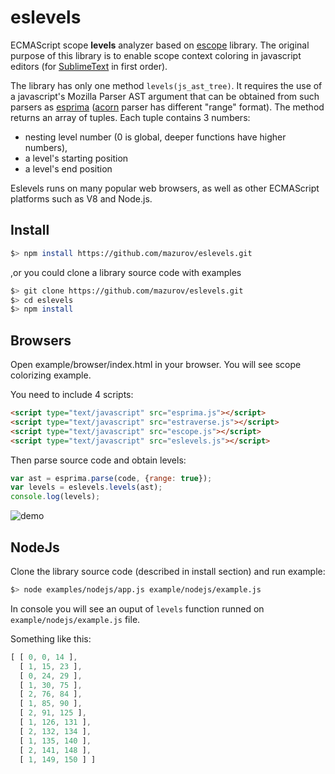 eslevels
========

ECMAScript scope **levels** analyzer based on [escope](https://github.com/Constellation/escope) library.
The original purpose of this library is to enable scope context coloring in javascript editors 
(for [SublimeText](https://github.com/mazurov/sublime-levels) in first order).

The library has only one method `levels(js_ast_tree)`.  It requires the use of a javascript's
Mozilla Parser AST argument that can be obtained from such parsers as [esprima](git://github.com/ariya/esprima.git)
([acorn](https://github.com/marijnh/acorn) parser has different "range" format). The method returns an array of tuples.
Each tuple contains 3 numbers:

*  nesting level number (0 is global,  deeper functions have higher numbers),
*  a level's starting position
*  a level's end position

Eslevels runs on many popular web browsers, as well as other ECMAScript platforms such as V8 and Node.js.

## Install 

```sh
$> npm install https://github.com/mazurov/eslevels.git
```

,or you could clone a library source code with examples

```sh
$> git clone https://github.com/mazurov/eslevels.git
$> cd eslevels
$> npm install
```


## Browsers
 
 Open example/browser/index.html in your browser. You will see scope colorizing example.

You need to include 4 scripts:

```html
<script type="text/javascript" src="esprima.js"></script>
<script type="text/javascript" src="estraverse.js"></script>
<script type="text/javascript" src="escope.js"></script>
<script type="text/javascript" src="eslevels.js"></script>
```
 
 Then parse source code and obtain levels:

 ```javascript
 var ast = esprima.parse(code, {range: true});
 var levels = eslevels.levels(ast);
 console.log(levels);
 ```

![demo](https://raw.github.com/mazurov/eslevels/master/examples/browser/screenshot.png)

## NodeJs

Clone the library source code (described in install section) and run example:

```sh
$> node examples/nodejs/app.js example/nodejs/example.js
```

In console you will see an ouput of ``levels`` function runned on ```example/nodejs/example.js``` file.

Something like this:

```javascript
[ [ 0, 0, 14 ],
  [ 1, 15, 23 ],
  [ 0, 24, 29 ],
  [ 1, 30, 75 ],
  [ 2, 76, 84 ],
  [ 1, 85, 90 ],
  [ 2, 91, 125 ],
  [ 1, 126, 131 ],
  [ 2, 132, 134 ],
  [ 1, 135, 140 ],
  [ 2, 141, 148 ],
  [ 1, 149, 150 ] ]

```